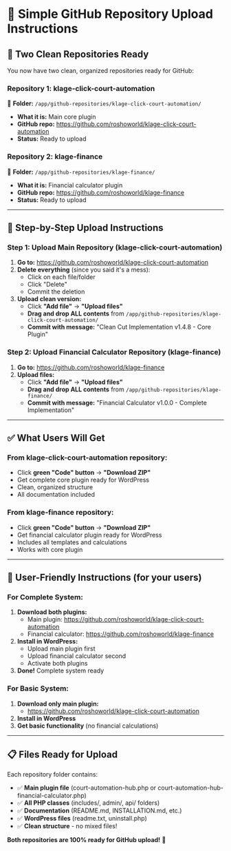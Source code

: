 # 🚀 Simple GitHub Repository Upload Instructions

## 📁 Two Clean Repositories Ready

You now have two clean, organized repositories ready for GitHub:

### **Repository 1: klage-click-court-automation** 
📂 **Folder:** `/app/github-repositories/klage-click-court-automation/`
- **What it is:** Main core plugin 
- **GitHub repo:** https://github.com/roshoworld/klage-click-court-automation
- **Status:** Ready to upload

### **Repository 2: klage-finance**
📂 **Folder:** `/app/github-repositories/klage-finance/`
- **What it is:** Financial calculator plugin
- **GitHub repo:** https://github.com/roshoworld/klage-finance  
- **Status:** Ready to upload

---

## 🔧 **Step-by-Step Upload Instructions**

### **Step 1: Upload Main Repository (klage-click-court-automation)**

1. **Go to:** https://github.com/roshoworld/klage-click-court-automation
2. **Delete everything** (since you said it's a mess):
   - Click on each file/folder
   - Click "Delete" 
   - Commit the deletion
3. **Upload clean version:**
   - Click **"Add file"** → **"Upload files"**
   - **Drag and drop ALL contents** from `/app/github-repositories/klage-click-court-automation/`
   - **Commit with message:** "Clean Cut Implementation v1.4.8 - Core Plugin"

### **Step 2: Upload Financial Calculator Repository (klage-finance)**

1. **Go to:** https://github.com/roshoworld/klage-finance
2. **Upload files:**
   - Click **"Add file"** → **"Upload files"**
   - **Drag and drop ALL contents** from `/app/github-repositories/klage-finance/`
   - **Commit with message:** "Financial Calculator v1.0.0 - Complete Implementation"

---

## ✅ **What Users Will Get**

### **From klage-click-court-automation repository:**
- Click **green "Code" button** → **"Download ZIP"**
- Get complete core plugin ready for WordPress
- Clean, organized structure
- All documentation included

### **From klage-finance repository:**
- Click **green "Code" button** → **"Download ZIP"**
- Get financial calculator plugin ready for WordPress
- Includes all templates and calculations
- Works with core plugin

---

## 🎯 **User-Friendly Instructions (for your users)**

### **For Complete System:**
1. **Download both plugins:**
   - Main plugin: https://github.com/roshoworld/klage-click-court-automation
   - Financial calculator: https://github.com/roshoworld/klage-finance
2. **Install in WordPress:**
   - Upload main plugin first
   - Upload financial calculator second
   - Activate both plugins
3. **Done!** Complete system ready

### **For Basic System:**
1. **Download only main plugin:**
   - https://github.com/roshoworld/klage-click-court-automation
2. **Install in WordPress**
3. **Get basic functionality** (no financial calculations)

---

## 📋 **Files Ready for Upload**

Each repository folder contains:
- ✅ **Main plugin file** (court-automation-hub.php or court-automation-hub-financial-calculator.php)
- ✅ **All PHP classes** (includes/, admin/, api/ folders)
- ✅ **Documentation** (README.md, INSTALLATION.md, etc.)
- ✅ **WordPress files** (readme.txt, uninstall.php)
- ✅ **Clean structure** - no mixed files!

**Both repositories are 100% ready for GitHub upload!** 🚀